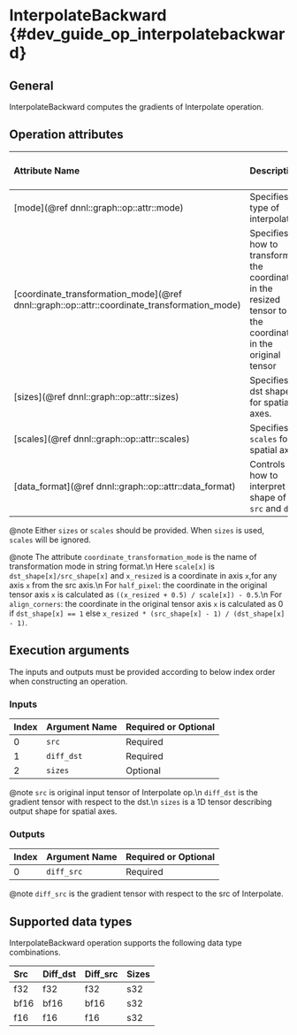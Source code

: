 InterpolateBackward {#dev_guide_op_interpolatebackward}
=======================================================

## General

InterpolateBackward computes the gradients of Interpolate operation.

## Operation attributes

| Attribute Name                                                                               | Description                                                                                              | Value Type |Supported Values                                         | Required or Optional |
|:---------------------------------------------------------------------------------------------|:---------------------------------------------------------------------------------------------------------|:-----------|:--------------------------------------------------------|:----------------------|
| [mode](@ref dnnl::graph::op::attr::mode)                                                     | Specifies type of interpolation                                                                          | string.    | `nearest`, `linear`, `bilinear`, `trilinear`            | Required              |
| [coordinate_transformation_mode](@ref dnnl::graph::op::attr::coordinate_transformation_mode) | Specifies how to transform the coordinate in the resized tensor to the coordinate in the original tensor | string.    | `half_pixel`(default),`align_corners`                   | Optional              |
| [sizes](@ref dnnl::graph::op::attr::sizes)                                                   | Specifies dst shape for spatial axes.                                                                    | s64        | A s64 list containing positive values,`none` is default | Optional              |
| [scales](@ref dnnl::graph::op::attr::scales)                                                 | Specifies `scales` for spatial axes.                                                                     | f32        | A f32 list,`none` is default                            | Optional              |
| [data_format](@ref dnnl::graph::op::attr::data_format)                                       | Controls how to interpret the shape of `src` and `dst`.                                                  | string     | `NCX`, `NXC` (default) -                                | Optional              |

@note Either `sizes` or `scales` should be provided. When `sizes` is
used, `scales` will be ignored.

@note
The attribute `coordinate_transformation_mode` is the name of transformation
mode in string format.\n
Here `scale[x]` is `dst_shape[x]/src_shape[x]` and `x_resized` is a
coordinate in axis `x`,for any axis `x` from the src axis.\n
For `half_pixel`: the coordinate in the original tensor axis `x` is
calculated as `((x_resized + 0.5) / scale[x]) - 0.5`.\n
For `align_corners`: the coordinate in the original tensor axis `x` is
calculated as 0 if `dst_shape[x] == 1` else  `x_resized * (src_shape[x] - 1)
/ (dst_shape[x] - 1)`.

## Execution arguments

The inputs and outputs must be provided according to below index order when
constructing an operation.

### Inputs

| Index | Argument Name | Required or Optional |
|:------|:--------------|:---------------------|
| 0     | `src`         | Required             |
| 1     | `diff_dst`    | Required             |
| 2     | `sizes`       | Optional             |

@note
`src` is original input tensor of Interpolate op.\n
`diff_dst` is the gradient tensor with respect to the dst.\n
`sizes` is a 1D tensor describing output shape for spatial axes.

### Outputs

| Index | Argument Name | Required or Optional |
|:------|:--------------|:---------------------|
| 0     | `diff_src`    | Required             |

@note `diff_src` is the gradient tensor with respect to the src of Interpolate.

## Supported data types

InterpolateBackward operation supports the following data type combinations.

| Src  | Diff_dst | Diff_src | Sizes |
|:-----|:---------|:---------|:------|
| f32  | f32      | f32      | s32   |
| bf16 | bf16     | bf16     | s32   |
| f16  | f16      | f16      | s32   |
